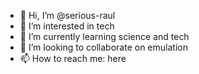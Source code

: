 - 👋 Hi, I’m @serious-raul
- 👀 I’m interested in tech
- 🌱 I’m currently learning science and tech
- 💞️ I’m looking to collaborate on emulation
- 📫 How to reach me: here

<!---
serious-raul/serious-raul is a ✨ special ✨ repository because its `README.md` (this file) appears on your GitHub profile.
You can click the Preview link to take a look at your changes.
--->
